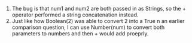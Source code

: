 1. The bug is that num1 and num2 are both passed in as Strings, so the + operator performed a string concatenation instead. 
2. Just like how Boolean(2) was able to convert 2 into a True n an earlier comparison question, I can use Number(num) to convert both parameters to numbers and then + would add proeprly. 